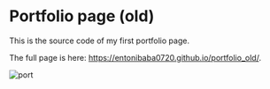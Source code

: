 # Portfolio page (old)

This is the source code of my first portfolio page.

The full page is here: https://entonibaba0720.github.io/portfolio_old/.

![port](https://user-images.githubusercontent.com/22793732/41024439-88554f74-696f-11e8-8c73-b3e10487bba2.png)
